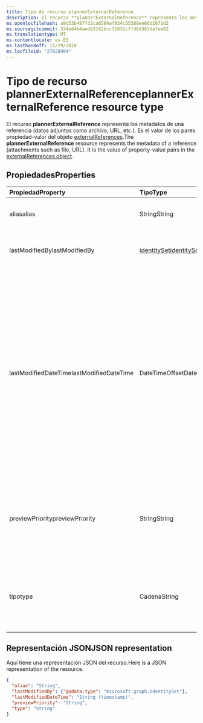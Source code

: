 ```yaml
---
title: Tipo de recurso plannerExternalReference
description: El recurso **plannerExternalReference** representa los metadatos de una referencia (los datos adjuntos como archivo, la dirección URL). Es el valor de pares de valor de la propiedad en el objeto externalReferences.
ms.openlocfilehash: a9d53b487fd2ca6584af934c55388ee66b2071d2
ms.sourcegitcommit: 334e84b4aed63162bcc31831cffd6d363dafee02
ms.translationtype: MT
ms.contentlocale: es-ES
ms.lasthandoff: 11/29/2018
ms.locfileid: "27028994"
---
```

# <a name="plannerexternalreference-resource-type"></a><span data-ttu-id="4337f-104">Tipo de recurso plannerExternalReference</span><span class="sxs-lookup"><span data-stu-id="4337f-104">plannerExternalReference resource type</span></span>

<span data-ttu-id="4337f-p102">El recurso **plannerExternalReference** representa los metadatos de una referencia (datos adjuntos como archivo, URL, etc.). Es el valor de los pares propiedad-valor del objeto [externalReferences](plannerexternalreferences.md).</span><span class="sxs-lookup"><span data-stu-id="4337f-p102">The **plannerExternalReference** resource represents the metadata of a reference (attachments such as file, URL). It is the value of property-value pairs in the [externalReferences object](plannerexternalreferences.md).</span></span>



## <a name="properties"></a><span data-ttu-id="4337f-107">Propiedades</span><span class="sxs-lookup"><span data-stu-id="4337f-107">Properties</span></span>
| <span data-ttu-id="4337f-108">Propiedad</span><span class="sxs-lookup"><span data-stu-id="4337f-108">Property</span></span>     | <span data-ttu-id="4337f-109">Tipo</span><span class="sxs-lookup"><span data-stu-id="4337f-109">Type</span></span>   |<span data-ttu-id="4337f-110">Descripción</span><span class="sxs-lookup"><span data-stu-id="4337f-110">Description</span></span>|
|:---------------|:--------|:----------|
|<span data-ttu-id="4337f-111">alias</span><span class="sxs-lookup"><span data-stu-id="4337f-111">alias</span></span>|<span data-ttu-id="4337f-112">String</span><span class="sxs-lookup"><span data-stu-id="4337f-112">String</span></span>|<span data-ttu-id="4337f-113">Nombre de alias para describir la referencia.</span><span class="sxs-lookup"><span data-stu-id="4337f-113">A name alias to describe the reference.</span></span>|
|<span data-ttu-id="4337f-114">lastModifiedBy</span><span class="sxs-lookup"><span data-stu-id="4337f-114">lastModifiedBy</span></span>|[<span data-ttu-id="4337f-115">identitySet</span><span class="sxs-lookup"><span data-stu-id="4337f-115">identitySet</span></span>](identityset.md)|<span data-ttu-id="4337f-p103">Solo lectura. Id. del usuario que lo modificó por última vez.</span><span class="sxs-lookup"><span data-stu-id="4337f-p103">Read-only. User ID by which this is last modified.</span></span>|
|<span data-ttu-id="4337f-118">lastModifiedDateTime</span><span class="sxs-lookup"><span data-stu-id="4337f-118">lastModifiedDateTime</span></span>|<span data-ttu-id="4337f-119">DateTimeOffset</span><span class="sxs-lookup"><span data-stu-id="4337f-119">DateTimeOffset</span></span>|<span data-ttu-id="4337f-p104">Solo lectura. Fecha y hora en que se modificó por última vez. El tipo de marca de tiempo representa la información de fecha y hora con el formato ISO 8601 y siempre pertenece a la zona horaria UTC. Por ejemplo, la medianoche en la zona horaria UTC del 1 de enero de 2014 sería así: `'2014-01-01T00:00:00Z'`</span><span class="sxs-lookup"><span data-stu-id="4337f-p104">Read-only. Date and time at which this is last modified. The Timestamp type represents date and time information using ISO 8601 format and is always in UTC time. For example, midnight UTC on Jan 1, 2014 would look like this: `'2014-01-01T00:00:00Z'`</span></span>|
|<span data-ttu-id="4337f-124">previewPriority</span><span class="sxs-lookup"><span data-stu-id="4337f-124">previewPriority</span></span>|<span data-ttu-id="4337f-125">String</span><span class="sxs-lookup"><span data-stu-id="4337f-125">String</span></span>|<span data-ttu-id="4337f-126">Se usa para establecer el orden de prioridad relativo en el que aparecerá la referencia como una vista previa de la tarea.</span><span class="sxs-lookup"><span data-stu-id="4337f-126">Used to set the relative priority order in which the reference will be shown as a preview on the task.</span></span>|
|<span data-ttu-id="4337f-127">tipo</span><span class="sxs-lookup"><span data-stu-id="4337f-127">type</span></span>|<span data-ttu-id="4337f-128">Cadena</span><span class="sxs-lookup"><span data-stu-id="4337f-128">String</span></span>|<span data-ttu-id="4337f-p105">Se usa para describir el tipo de la referencia. Los tipos son `PowerPoint`, `Word`, `Excel` y `Other`.</span><span class="sxs-lookup"><span data-stu-id="4337f-p105">Used to describe the type of the reference. Types include: `PowerPoint`, `Word`, `Excel`, `Other`.</span></span>|

## <a name="json-representation"></a><span data-ttu-id="4337f-131">Representación JSON</span><span class="sxs-lookup"><span data-stu-id="4337f-131">JSON representation</span></span>
<span data-ttu-id="4337f-132">Aquí tiene una representación JSON del recurso.</span><span class="sxs-lookup"><span data-stu-id="4337f-132">Here is a JSON representation of the resource.</span></span>

<!-- {
  "blockType": "resource",
  "optionalProperties": [

  ],
  "@odata.type": "microsoft.graph.plannerExternalReference"
}-->

```json
{
  "alias": "String",
  "lastModifiedBy": {"@odata.type": "microsoft.graph.identitySet"},
  "lastModifiedDateTime": "String (timestamp)",
  "previewPriority": "String",
  "type": "String"
}

```

<!-- uuid: 8fcb5dbc-d5aa-4681-8e31-b001d5168d79
2015-10-25 14:57:30 UTC -->
<!-- {
  "type": "#page.annotation",
  "description": "plannerExternalReference resource",
  "keywords": "",
  "section": "documentation",
  "tocPath": ""
}-->